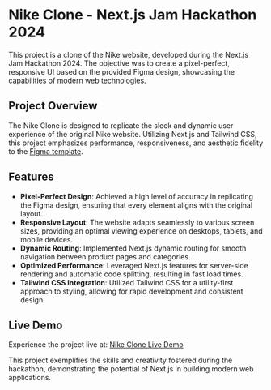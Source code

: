# Nike Clone - Next.js Jam Hackathon 2024

This project is a clone of the Nike website, developed during the Next.js Jam Hackathon 2024. The objective was to create a pixel-perfect, responsive UI based on the provided Figma design, showcasing the capabilities of modern web technologies.

## Project Overview

The Nike Clone is designed to replicate the sleek and dynamic user experience of the original Nike website. Utilizing Next.js and Tailwind CSS, this project emphasizes performance, responsiveness, and aesthetic fidelity to the [Figma template](https://www.figma.com/design/UZv7fjeO8bTfsY0eN3KsRZ/Nike-UI---Free-UI-Kit-(Recreated)-(Community)?t=EamuDEmzLp5BRIEM-0).

## Features

- **Pixel-Perfect Design**: Achieved a high level of accuracy in replicating the Figma design, ensuring that every element aligns with the original layout.
- **Responsive Layout**: The website adapts seamlessly to various screen sizes, providing an optimal viewing experience on desktops, tablets, and mobile devices.
- **Dynamic Routing**: Implemented Next.js dynamic routing for smooth navigation between product pages and categories.
- **Optimized Performance**: Leveraged Next.js features for server-side rendering and automatic code splitting, resulting in fast load times.
- **Tailwind CSS Integration**: Utilized Tailwind CSS for a utility-first approach to styling, allowing for rapid development and consistent design.

## Live Demo

Experience the project live at: [Nike Clone Live Demo](https://nikeui-hackathon.vercel.app/)

This project exemplifies the skills and creativity fostered during the hackathon, demonstrating the potential of Next.js in building modern web applications.
